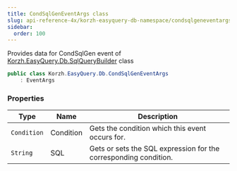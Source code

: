 ```yaml
---
title: CondSqlGenEventArgs class
slug: api-reference-4x/korzh-easyquery-db-namespace/condsqlgeneventargs-class
sidebar:
  order: 100
---
```


Provides data for CondSqlGen event of [Korzh.EasyQuery.Db.SqlQueryBuilder](/easyquery/docs/api-reference-4x/korzh-easyquery-db-namespace/sqlquerybuilder-class) class
```csharp
public class Korzh.EasyQuery.Db.CondSqlGenEventArgs
    : EventArgs

```

### Properties

| Type | Name | Description | 
| --- | --- | --- | 
| `Condition` | Condition | Gets the condition which this event occurs for. | 
| `String` | SQL | Gets or sets the SQL expression for the corresponding condition. |
